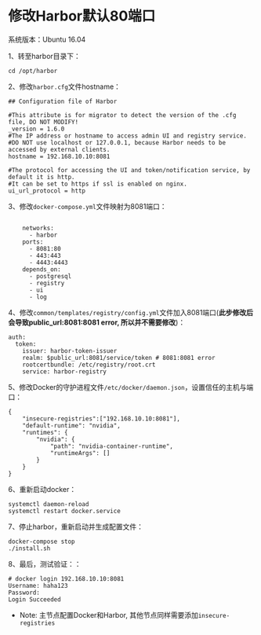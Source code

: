 # 修改Harbor默认80端口
系统版本：Ubuntu 16.04  

1、转至harbor目录下：

```Shell
cd /opt/harbor
```

2、修改```harbor.cfg```文件hostname：

```Shell
## Configuration file of Harbor

#This attribute is for migrator to detect the version of the .cfg file, DO NOT MODIFY!
_version = 1.6.0
#The IP address or hostname to access admin UI and registry service.
#DO NOT use localhost or 127.0.0.1, because Harbor needs to be accessed by external clients.
hostname = 192.168.10.10:8081

#The protocol for accessing the UI and token/notification service, by default it is http.
#It can be set to https if ssl is enabled on nginx.
ui_url_protocol = http
```
3、修改```docker-compose.yml```文件映射为8081端口：

```Shell

    networks:
      - harbor
    ports:
      - 8081:80
      - 443:443
      - 4443:4443
    depends_on:
      - postgresql
      - registry
      - ui
      - log
```
4、修改```common/templates/registry/config.yml```文件加入8081端口(**此步修改后会导致public_url:8081:8081 error, 所以并不需要修改**)：

```Shell
auth:
  token:
    issuer: harbor-token-issuer
    realm: $public_url:8081/service/token # 8081:8081 error
    rootcertbundle: /etc/registry/root.crt
    service: harbor-registry
```
5、修改Docker的守护进程文件```/etc/docker/daemon.json```，设置信任的主机与端口：

```Shell
{
    "insecure-registries":["192.168.10.10:8081"],
    "default-runtime": "nvidia",
    "runtimes": {
        "nvidia": {
            "path": "nvidia-container-runtime",
            "runtimeArgs": []
        }
    }
}
```
6、重新启动docker：

```Shell
systemctl daemon-reload
systemctl restart docker.service
```
7、停止harbor，重新启动并生成配置文件：

```Shell
docker-compose stop
./install.sh
```
8、最后，测试验证：：

```Shell
# docker login 192.168.10.10:8081
Username: haha123
Password: 
Login Succeeded
```
- Note: 主节点配置Docker和Harbor, 其他节点同样需要添加```insecure-registries```
